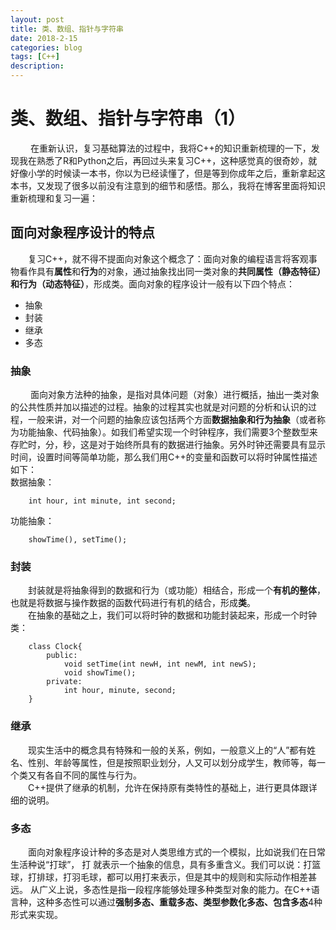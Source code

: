 ```yaml
---
layout: post
title: 类、数组、指针与字符串
date: 2018-2-15
categories: blog
tags: [C++]
description:  
--- 
```

<script type="text/javascript" async src="https://cdn.mathjax.org/mathjax/latest/MathJax.js?config=TeX-MML-AM_CHTML"></script>
# 类、数组、指针与字符串（1）
&emsp;&emsp; 在重新认识，复习基础算法的过程中，我将C++的知识重新梳理的一下，发现我在熟悉了R和Python之后，再回过头来复习C\++，这种感觉真的很奇妙，就好像小学的时候读一本书，你以为已经读懂了，但是等到你成年之后，重新拿起这本书，又发现了很多以前没有注意到的细节和感悟。那么，我将在博客里面将知识重新梳理和复习一遍：
## 面向对象程序设计的特点

&emsp;&emsp;复习C++，就不得不提面向对象这个概念了：面向对象的编程语言将客观事物看作具有**属性**和**行为**的对象，通过抽象找出同一类对象的**共同属性（静态特征）**和**行为（动态特征）**，形成类。面向对象的程序设计一般有以下四个特点：
- 抽象
- 封装
- 继承
- 多态  
### 抽象
&emsp;&emsp; 面向对象方法种的抽象，是指对具体问题（对象）进行概括，抽出一类对象的公共性质并加以描述的过程。抽象的过程其实也就是对问题的分析和认识的过程，一般来讲，对一个问题的抽象应该包括两个方面**数据抽象和行为抽象**（或者称为功能抽象、代码抽象）。如我们希望实现一个时钟程序，我们需要3个整数型来存贮时，分，秒，这是对于始终所具有的数据进行抽象。另外时钟还需要具有显示时间，设置时间等简单功能，那么我们用C++的变量和函数可以将时钟属性描述如下：  
数据抽象： 

        int hour, int minute, int second;

功能抽象：

        showTime(), setTime();

### 封装
&emsp;&emsp;封装就是将抽象得到的数据和行为（或功能）相结合，形成一个**有机的整体**，也就是将数据与操作数据的函数代码进行有机的结合，形成**类**。  
&emsp;&emsp;在抽象的基础之上，我们可以将时钟的数据和功能封装起来，形成一个时钟类：

        class Clock{
            public:
                void setTime(int newH, int newM, int newS);
                void showTime();
            private:
                int hour, minute, second;
        }

### 继承
&emsp;&emsp;现实生活中的概念具有特殊和一般的关系，例如，一般意义上的“人”都有姓名、性别、年龄等属性，但是按照职业划分，人又可以划分成学生，教师等，每一个类又有各自不同的属性与行为。  
&emsp;&emsp;C++提供了继承的机制，允许在保持原有类特性的基础上，进行更具体跟详细的说明。  
### 多态
&emsp;&emsp;面向对象程序设计种的多态是对人类思维方式的一个模拟，比如说我们在日常生活种说“打球”， 打 就表示一个抽象的信息，具有多重含义。我们可以说：打篮球，打排球，打羽毛球，都可以用打来表示，但是其中的规则和实际动作相差甚远。
从广义上说，多态性是指一段程序能够处理多种类型对象的能力。在C++语言种，这种多态性可以通过**强制多态、重载多态、类型参数化多态、包含多态**4种形式来实现。